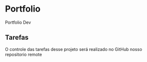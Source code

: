 # Portfolio
Portfolio Dev
## Tarefas
O controle das tarefas desse projeto será realizado no GitHub nosso repositorio remote